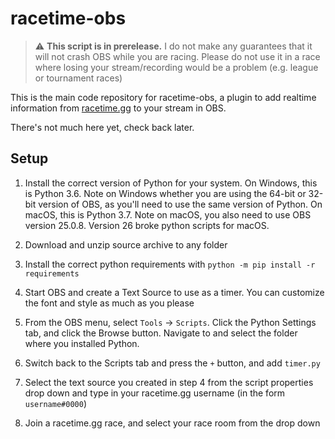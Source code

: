 # racetime-obs

> :warning: **This script is in prerelease.** I do not make any guarantees that it will not crash OBS while you are racing. Please do not use it in a race where losing your stream/recording would be a problem (e.g. league or tournament races)

This is the main code repository for racetime-obs, a plugin to add realtime information from [racetime.gg](https://racetime.gg) to your stream in OBS.

There's not much here yet, check back later.

## Setup

1) Install the correct version of Python for your system. On Windows, this is Python 3.6. Note on Windows whether you are using the 64-bit or 32-bit version of OBS, as you'll need to use the same version of Python. On macOS, this is Python 3.7. Note on macOS, you also need to use OBS version 25.0.8. Version 26 broke python scripts for macOS.

2) Download and unzip source archive to any folder

3) Install the correct python requirements with `python -m pip install -r requirements`

4) Start OBS and create a Text Source to use as a timer. You can customize the font and style as much as you please

5) From the OBS menu, select `Tools` -> `Scripts`. Click the Python Settings tab, and click the Browse button. Navigate to and select the folder where you installed Python.

6) Switch back to the Scripts tab and press the `+` button, and add `timer.py`

7) Select the text source you created in step 4 from the script properties drop down and type in your racetime.gg username (in the form `username#0000`)

8) Join a racetime.gg race, and select your race room from the drop down
